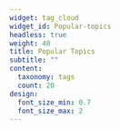 ```yaml
---
widget: tag_cloud
widget_id: Popular-topics
headless: true
weight: 40
title: Popular Topics
subtitle: ""
content:
  taxonomy: tags
  count: 20
design:
  font_size_min: 0.7
  font_size_max: 2
---
```

